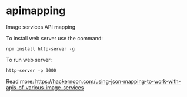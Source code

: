 # apimapping
Image services API mapping

To install web server use the command:
```
npm install http-server -g
```

To run web server:
```
http-server -p 3000
```

Read more: https://hackernoon.com/using-json-mapping-to-work-with-apis-of-various-image-services
